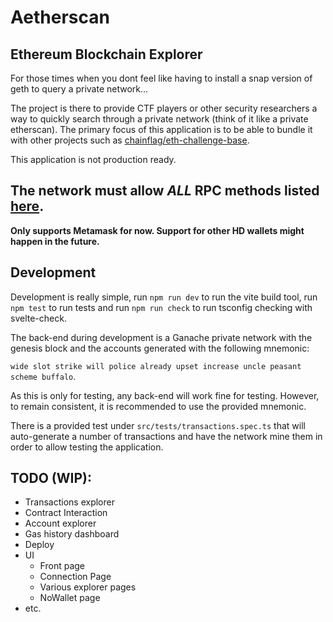 # Aetherscan

## Ethereum Blockchain Explorer

For those times when you dont feel like having to install a snap version of geth to query a private network...

The project is there to provide CTF players or other security researchers a way to quickly search through a private network (think of it like a private etherscan). The primary focus of this application is to be able to bundle it with other projects such as [chainflag/eth-challenge-base](https://github.com/chainflag/eth-challenge-base).

This application is not production ready.

The network must allow *ALL* RPC methods listed [here](https://ethereum.org/en/developers/docs/apis/json-rpc/).
  - 

**Only supports Metamask for now. Support for other HD wallets might happen in the future.**

## Development

Development is really simple, run `npm run dev` to run the vite build tool, run `npm test` to run tests and run `npm run check` to run tsconfig checking with svelte-check. 

The back-end during development is a Ganache private network with the genesis block and the accounts generated with the following mnemonic:

`wide slot strike will police already upset increase uncle peasant scheme buffalo`.

As this is only for testing, any back-end will work fine for testing. However, to remain consistent, it is recommended to use the provided mnemonic.

There is a provided test under `src/tests/transactions.spec.ts` that will auto-generate a number of transactions and have the network mine them in order to allow testing the application.

## TODO (WIP):

- Transactions explorer
- Contract Interaction
- Account explorer
- Gas history dashboard
- Deploy
- UI
  - Front page
  - Connection Page
  - Various explorer pages
  - NoWallet page
- etc.
